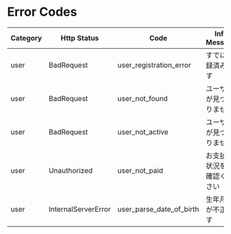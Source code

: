 # Error Codes

| Category | Http Status | Code | Info Message |
----|----|----|----
| user | BadRequest | user_registration_error | すでに登録済みです |
| user | BadRequest | user_not_found | ユーザーが見つかりません |
| user | BadRequest | user_not_active | ユーザーが見つかりません |
| user | Unauthorized | user_not_paid | お支払い状況をご確認ください |
| user | InternalServerError | user_parse_date_of_birth | 生年月日が不正です |
